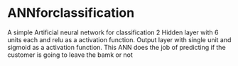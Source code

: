 # ANNforclassification
A simple Artificial neural network for classification
2 Hidden layer with 6 units each and relu as a activation function.
Output layer with single unit and sigmoid as a activation function.
This ANN does the job of predicting if the customer is going to leave the bamk or not
